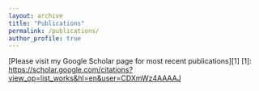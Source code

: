 ```yaml
---
layout: archive
title: "Publications"
permalink: /publications/
author_profile: true
---
```


[Please visit my Google Scholar page for most recent publications][1]
[1]: https://scholar.google.com/citations?view_op=list_works&hl=en&user=CDXmWz4AAAAJ
